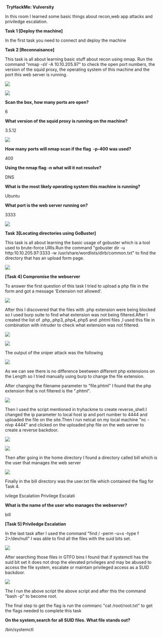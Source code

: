  **TryHackMe: Vulversity**

In this room I learned some basic things about recon,web app attacks and priviledge escalation.

**Task 1 [Deploy the machine]**

In the first task you need to connect and deploy the machine

**Task 2 [Reconnaisance]**

This task is all about learning basic stuff about recon using nmap. Run the command "nmap -sV -A 10.10.205.97" to check the open port numbers, the version of the squid proxy, the operating system of this machine and the port this web server is running.

[![](https://blogger.googleusercontent.com/img/b/R29vZ2xl/AVvXsEhqQ_ofysO5rMOJhX1ZSVrhP9sCTqM1mlohQx4A6lHqCXrm9QNYJD6hD4If7YvpKfp-00v4uoFcj33_o-NJjLCk9-QIfUm57MKvj4jk2Nd2-10Uq11x4m_hpBKaX-S90DTDaEqAb5HqVCS1XVZwdgF8jx60rWjyNVInH8OvXYq5LnHBU2h9fUqP9T8mUg/w431-h365/%CE%A3%CF%84%CE%B9%CE%B3%CE%BC%CE%B9%CE%BF%CC%81%CF%84%CF%85%CF%80%CE%BF%202022-04-18,%2012.08.17%20%CF%80%CE%BC.png)](https://www.blogger.com/blog/page/edit/6040287426171712342/4409551937287025563#)

[![](https://blogger.googleusercontent.com/img/b/R29vZ2xl/AVvXsEjsoa_1m7k32IwZ6QoAqqJXfbE5Tt1EPMH7GyPMQwV6eQoBoRo-BBB03pKbSgmhTJrDKV39WuCJOPIlfuDN2ayAs59UZLnZZJHT_EZzxveTkbKYlPLCLTWllzNfcDKRM615NtAaqUo1YenRBRzDQ4Cg7yeZ3htZy4YcrRm6KMdchaHGbxnEh6w1BJIRqQ/w431-h343/%CE%A3%CF%84%CE%B9%CE%B3%CE%BC%CE%B9%CE%BF%CC%81%CF%84%CF%85%CF%80%CE%BF%202022-04-18,%2012.08.35%20%CF%80%CE%BC.png)](https://www.blogger.com/blog/page/edit/6040287426171712342/4409551937287025563#)

  

**Scan the box, how many ports are open?**

6

**What version of the squid proxy is running on the machine?**

3.5.12

[![](https://blogger.googleusercontent.com/img/b/R29vZ2xl/AVvXsEiZtytdfFL5xZYkQW4P8g2w0_UlGczWMeBY4CwShJ3Uh4h6MhRXsCh1RcTvIEZuMW_u691pRXXbFgJlELSK_SoLd7mHX-9x2bgKA6s7VbDcXgYmlgCsaWwBomoqU6NKk03ip52EQmLasxWFpT1rpC7IlaQRxbJi1aiixapnxAI3xRlDvxlLcF4ImsYv7g/w600-h28/%CE%A3%CF%84%CE%B9%CE%B3%CE%BC%CE%B9%CE%BF%CC%81%CF%84%CF%85%CF%80%CE%BF%202022-04-17,%208.32.35%20%CE%BC%CE%BC.png)](https://www.blogger.com/blog/page/edit/6040287426171712342/4409551937287025563#)

**How many ports will nmap scan if the flag  -p-400 was used?**

400

**Using the nmap flag -n what will it not resolve?**

DNS

**What is the most likely operating system this machine is running?**

Ubuntu

**What port is the web server running on?**

3333

[![](https://blogger.googleusercontent.com/img/b/R29vZ2xl/AVvXsEgIsiotPNXVXsKaKAq2eyRcDMshrwAX44Upy5K5PFUZjTL3uEcVVhtkzJc9Ogf0CjaOeFKiIuXiYVGRvGhyXndgmMk5XIyEACAG9c1QRjBwp6FpVD_A80ErYJ3XA_5uSm6Dk4OKjsN-on4v129E33nicHNPnnjlU3Gw1_xggZQM5UJMFhvG185_q55VKQ/w320-h12/%CE%A3%CF%84%CE%B9%CE%B3%CE%BC%CE%B9%CE%BF%CC%81%CF%84%CF%85%CF%80%CE%BF%202022-04-17,%208.43.46%20%CE%BC%CE%BC.png)](https://www.blogger.com/blog/page/edit/6040287426171712342/4409551937287025563#)

  

**Task 3[Locating directories using GoBuster]**

  

This task is all about learning the basic usage of gobuster which is a tool used to brute-force URIs.Run the command "gobuster dir -u http:10.10.205.97:3333 -w /usr/share/wordlists/dirb/common.txt" to find the directory that has an upload form page.

  

[![](https://blogger.googleusercontent.com/img/b/R29vZ2xl/AVvXsEijf61toH2gVQCtNBl8JE9kvvCTu9O0G1SRGtAr_wG78o61aiNWkMAF5CULmrIXfiNsTNLBbDNHsOFF4fLFE7RRM7m5otmfFR3dMqw_yDIo1WGI3R1VZ71tyrky3Arqq3j3jHngBh89wvRtplsiQezfFoK-prD4gKuMGixvGLyOA2O64BMLLOjK0_mUVw/w387-h304/%CE%A3%CF%84%CE%B9%CE%B3%CE%BC%CE%B9%CE%BF%CC%81%CF%84%CF%85%CF%80%CE%BF%202022-04-17,%208.52.14%20%CE%BC%CE%BC.png)](https://www.blogger.com/blog/page/edit/6040287426171712342/4409551937287025563#)

  

  

  

**[Task 4] Compromise the webserver**

  

To answer the first question of this task I tried to upload a php file in the form and got a message 'Extension not allowed'.

[![](https://blogger.googleusercontent.com/img/b/R29vZ2xl/AVvXsEjf6exOlgOsCSDFnL4YEDPI3Od1DOQwPjDnbgdEAGOWTF4TADWp6mWv7gdVQ-OowH5cK5KSaZman9tVl1-BFBQTGOtKwZKE0_IbZV0o_aZz7LiXUAXe4ObEzS8vxyJG-aQb2WIqZXpeTkkJ_orf0nWseAcSiV6GyqiW_teUkkh-19gtcDSNMmfETG5ydg/w357-h76/%CE%A3%CF%84%CE%B9%CE%B3%CE%BC%CE%B9%CE%BF%CC%81%CF%84%CF%85%CF%80%CE%BF%202022-04-17,%2010.57.42%20%CE%BC%CE%BC.png)](https://www.blogger.com/blog/page/edit/6040287426171712342/4409551937287025563#)

  

After this I discovered that the files with .php extension were being blocked so I used burp suite to find what extension was not being filtered.After I created the list of .php,.php3,.php4,.php5 and .phtml files ,I used this file in combination with intruder to check what extension was not filtered.

  

[![](https://blogger.googleusercontent.com/img/b/R29vZ2xl/AVvXsEgOphcUYDu-TkVKnpwwyur5tTEEnCgXNEbILRHi5LtdQRBNuCgpOHJmx1iy18KSIQfVxUBkjG-T9ROg7IQohfoCYRt2Qjr8oYWvgAmr0clOY0Am6ZCg2WrRsFCbPCIM53nuEA7mARL9kMcBuBYkBaxqRYqUJ89PwQte9LiToJuqTkvXHB9vjdc7woQh5w/w635-h285/%CE%A3%CF%84%CE%B9%CE%B3%CE%BC%CE%B9%CE%BF%CC%81%CF%84%CF%85%CF%80%CE%BF%202022-04-17,%2011.00.14%20%CE%BC%CE%BC.png)](https://www.blogger.com/blog/page/edit/6040287426171712342/4409551937287025563#)

[![](https://blogger.googleusercontent.com/img/b/R29vZ2xl/AVvXsEghiBnxeXh173zrrTB0ojAfRVBmh3aU4Lir0QCfZUGDnhgC_nJdIl3euO9uxV2BD6n6hRJJpgnpILdyHo0X3g3ThEbupmxV865hH3sPmlcWkkFQJOhpRunBa8U24mtHewmg5TZhYbmSMe_tEybs_TNhvntrrf4Cp0yjt-N1cWDSVHvS2_XGCUCJXmds6A/w825-h23/%CE%A3%CF%84%CE%B9%CE%B3%CE%BC%CE%B9%CE%BF%CC%81%CF%84%CF%85%CF%80%CE%BF%202022-04-17,%2011.00.49%20%CE%BC%CE%BC.png)](https://www.blogger.com/blog/page/edit/6040287426171712342/4409551937287025563#)

  

  

The output of the sniper attack was the following 

[![](https://blogger.googleusercontent.com/img/b/R29vZ2xl/AVvXsEimPg-97LG8k_zlK3GSl-g8u4UDPy7tuxEwLBpcdTxDqjOD4O1G2l-dZ_G2lcAAyVeiSO0_mIpGmvUt9KV4eqQWiz820BpBfv4zK3TUwXmiQsQIHLRk65CQmHvwlRxHKGAOWk3LWqbhcX_9KTPRIrmvM4x-DLHYXOQ9XHnHYTL76CZtHF_VLYY3XtV81g/w735-h147/%CE%A3%CF%84%CE%B9%CE%B3%CE%BC%CE%B9%CE%BF%CC%81%CF%84%CF%85%CF%80%CE%BF%202022-04-17,%2011.01.52%20%CE%BC%CE%BC.png)](https://www.blogger.com/blog/page/edit/6040287426171712342/4409551937287025563#)

  

  

  

  

  

As we can see there is no difference beetween different php extensions on the Length so I tried manually using burp to change the file extension.

After changing the filename parameter to "file.phtml" I found that the php extension that is not filtered is the ".phtml".

[![](https://blogger.googleusercontent.com/img/b/R29vZ2xl/AVvXsEhjScZEfGazC8sVi3pFLzyPbjYdUgrS44iA6AAqdMVHKNNoZqC9_0IxVshFCe9Si1MrFrZd3gWDgbK09MDS-X0N_-5RaVwdIu3r-h7DgqcWJtFF0S952j4LvmpYir2bD92Tp81s0ydAPmowsKBT99TVY160VNZsyc5rTB6SLH7v4c5xTmYz6o5llz-jgA/w1077-h37/%CE%A3%CF%84%CE%B9%CE%B3%CE%BC%CE%B9%CE%BF%CC%81%CF%84%CF%85%CF%80%CE%BF%202022-04-17,%2011.03.30%20%CE%BC%CE%BC.png)](https://www.blogger.com/blog/page/edit/6040287426171712342/4409551937287025563#)

  

Then I used the script mentioned in tryhackme to create reverse_shell.I changed the ip parameter to local host ip and port number to 4444 and uploaded the file on the site.Then I run netcat on my local machine "nc -nlvp 4444" and clicked on the uploaded php file on the web server to create a reverse backdoor.

[![](https://blogger.googleusercontent.com/img/b/R29vZ2xl/AVvXsEiPH_gA81DthLV10X765-wbh3f6U8RksUMII6_ZIRlNBkwgxph2JsccJCg7tntAx4rAv-uDWYdsTO37ADE2hvy6HzUf4TycwpauAo59Z5d6PahVsNFvQiFp7Zilwz9yEqBG4kY70oEbSkAd66fit0DFsun8JLbushqJYF_YZn-T9pMNAoMtBq8GDkeBlA/s320/%CE%A3%CF%84%CE%B9%CE%B3%CE%BC%CE%B9%CE%BF%CC%81%CF%84%CF%85%CF%80%CE%BF%202022-04-17,%2011.07.04%20%CE%BC%CE%BC.png)](https://www.blogger.com/blog/page/edit/6040287426171712342/4409551937287025563#)

[![](https://blogger.googleusercontent.com/img/b/R29vZ2xl/AVvXsEiSS4vZkoIulRqZNc9CDkcAVhTDKa7Y1ivSOyTlBDpWPRjp55WrmouRnr84YOf_7RsbT-q2K7-Ohb2cin8y3emOSxPWVOJlM1i0ozsibofLRhcMN0p1qDJfahWVv1qYva-F1dqQgxqGDLNTR2VcQNi_NAf3mJU_GutadjeXjXuNylEs92HZJPtOfYqMaQ/s320/%CE%A3%CF%84%CE%B9%CE%B3%CE%BC%CE%B9%CE%BF%CC%81%CF%84%CF%85%CF%80%CE%BF%202022-04-17,%2011.08.17%20%CE%BC%CE%BC.png)](https://www.blogger.com/blog/page/edit/6040287426171712342/4409551937287025563#)

Then after going in the home directory I found a directory called bill which is the user that manages the web server

[![](https://blogger.googleusercontent.com/img/b/R29vZ2xl/AVvXsEh1zcXTy-Fx8KKFkIT3G-rz8fBQB1cOxcaR1o6wg_QuKEatBe45CpQEwTd28ZgQ-vBrK3ok41_JbAMb-cPRp7b6VEHtUTphMYvMsZxVqzyQJjf0eV27467YOPQQx4fIk2KCzW5ZkzcVKM8OrAeZhslsDKta1FKLSLlNRIIIYgW7r5eiYO_BI6gcmBQ0IQ/s320/%CE%A3%CF%84%CE%B9%CE%B3%CE%BC%CE%B9%CE%BF%CC%81%CF%84%CF%85%CF%80%CE%BF%202022-04-17,%2011.09.23%20%CE%BC%CE%BC.png)](https://www.blogger.com/blog/page/edit/6040287426171712342/4409551937287025563#)

  

Finally in the bill directory was the user.txt file which contained the flag for Task 4.

  

ivilege Escalation Privilege Escalati

  

**What is the name of the user who manages the webserver?**

bill

  

**[Task 5] Priviledge Escalation**

In the last task after I used the command "find / -perm -u=s -type f 2>/dev/null" I was able to find all the files with the suid bits set.

[![](https://blogger.googleusercontent.com/img/b/R29vZ2xl/AVvXsEjaSMu8_tIHGJ0uLlyg3Co5F1sQ-QQJsKr7ukZ7vHABTWnFsZtRGjlwI8I6FXeYvotHqSlpojrbLG7BJ1XwUFRcRPD5tyssetgOY59xDs0Lp2ABUqZrc6Xx2_zChhQqqaSd0jBSbL0rlmRez6NE_6Wd-VneiAXZ5fM26eS8kbXVymiYTyX51vg0S45pbQ/s320/%CE%A3%CF%84%CE%B9%CE%B3%CE%BC%CE%B9%CE%BF%CC%81%CF%84%CF%85%CF%80%CE%BF%202022-04-17,%2011.18.44%20%CE%BC%CE%BC.png)](https://www.blogger.com/blog/page/edit/6040287426171712342/4409551937287025563#)

  

  

  

After searching those files in GTFO bins I found that if systemctl has the suid bit set it does not drop the elevated privileges and may be abused to access the file system, escalate or maintain privileged access as a SUID backdoor.

[![](https://blogger.googleusercontent.com/img/b/R29vZ2xl/AVvXsEhQuUjCuv1yK7qoA0Iz4UJL1WZyw5NiEazRCwjVvdHm75w4yiCE8k3Mi5B_aM-WWwDeQyQ2ygaC9cxO67Jh5rlrwT48B7y8yOIpmolLkPIdmYYoIJSyDIS3lMfTa_H7OAgU-7jKUSi1Cc8xQetGcygf9kTWR47sgp0zaxkbzjM_Tb9zDHb4_9tef3HUkQ/s320/%CE%A3%CF%84%CE%B9%CE%B3%CE%BC%CE%B9%CE%BF%CC%81%CF%84%CF%85%CF%80%CE%BF%202022-04-17,%2011.48.35%20%CE%BC%CE%BC.png)](https://www.blogger.com/blog/page/edit/6040287426171712342/4409551937287025563#)

  

  

  

The I run the above script the above script and after this the command "bash -p" to become root.

The final step to get the flag is run the commanc "cat /root/root.txt" to get the flags needed to complete this task

  

**On the system,search for all SUID files. What file stands out?**

/bin/systemctl
